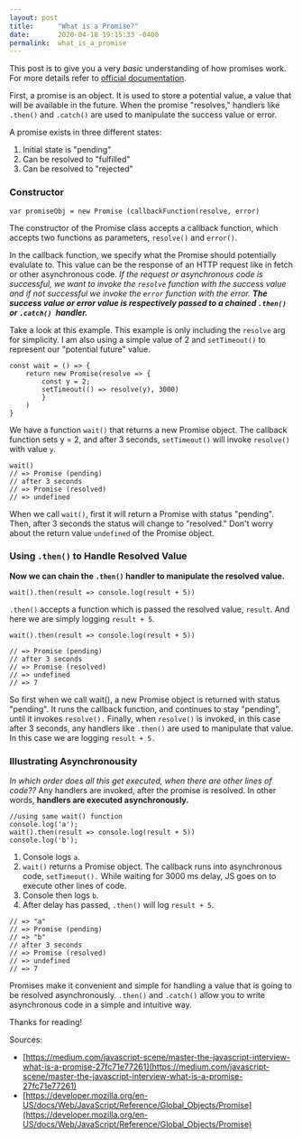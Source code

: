 ```yaml
---
layout: post
title:      "What is a Promise?"
date:       2020-04-18 19:15:33 -0400
permalink:  what_is_a_promise
---
```


This post is to give you a very *basic* understanding of how promises work. For more details refer to [official documentation](https://developer.mozilla.org/en-US/docs/Web/JavaScript/Reference/Global_Objects/Promise).

First, a promise is an object. It is used to store a potential value, a value that will be available in the future. When the promise "resolves," handlers like `.then()` and `.catch()` are used to manipulate the success value or error.

A promise exists in three different states:
1. Initial state is "pending"
2. Can be resolved to "fulfilled"
3. Can be resolved to "rejected"

### Constructor

```
var promiseObj = new Promise (callbackFunction(resolve, error)
```

The constructor of the Promise class accepts a callback function, which accepts two functions as parameters, `resolve()` and `error()`.

In the callback function, we specify what the Promise should potentially evalulate to. This value can be the response of an HTTP request like in fetch or other asynchronous code. *If the request or asynchronous code is successful, we want to invoke the `resolve` function with the success value and if not successful we invoke the `error` function with the error. **The success value or error value is respectively passed to a chained `.then()` or `.catch() `handler.***

Take a look at this example. This example is only including the `resolve` arg for simplicity. I am also using a simple value of 2 and `setTimeout()` to represent our "potential future" value. 

```
const wait = () => {
    return new Promise(resolve => {
        const y = 2;
        setTimeout(() => resolve(y), 3000) 
        }
    )
}

```

We have a function `wait()` that returns a new Promise object. 
The callback function sets y = 2, and after 3 seconds, `setTimeout()` will invoke `resolve()` with value `y`. 

```
wait()
// => Promise (pending)
// after 3 seconds
// => Promise (resolved)
// => undefined
```

When we call `wait()`, first it will return a Promise with status "pending". Then, after 3 seconds the status will change to "resolved." Don't worry about the return value `undefined` of the Promise object.

### Using `.then()` to Handle Resolved Value
**Now we can chain the `.then()` handler to manipulate the resolved value.**

```
wait().then(result => console.log(result + 5))
```

`.then()` accepts a function which is passed the resolved value, `result`.
And here we are simply logging `result + 5`.

```
wait().then(result => console.log(result + 5))

// => Promise (pending)
// after 3 seconds
// => Promise (resolved)
// => undefined
// => 7
```

So first when we call wait(), a new Promise object is returned with status "pending".
It runs the callback function, and continues to stay "pending", until it invokes `resolve().`
Finally, when `resolve()` is invoked, in this case after 3 seconds, any handlers like `.then()` are used to manipulate that value. In this case we are logging `result + 5.`

### Illustrating Asynchronousity
*In which order does all this get executed, when there are other lines of code??*
Any handlers are invoked, after the promise is resolved. In other words, **handlers are executed asynchronously.**

```
//using same wait() function
console.log('a');
wait().then(result => console.log(result + 5))
console.log('b');
```

1. Console logs `a`.
2. `wait()` returns a Promise object. The callback runs into asynchronous code, `setTimeout().` While waiting for 3000 ms delay, JS goes on to execute other lines of code.
3. Console then logs `b`.
4. After delay has passed, `.then()` will log `result + 5`.

```
// => "a"
// => Promise (pending)
// => "b"
// after 3 seconds
// => Promise (resolved)
// => undefined
// => 7
```

Promises make it convenient and simple for handling a value that is going to be resolved asynchronously. `.then()` and `.catch()` allow you to write asynchronous code in a simple and intuitive way.

Thanks for reading!

Sources:

- [https://medium.com/javascript-scene/master-the-javascript-interview-what-is-a-promise-27fc71e77261](https://medium.com/javascript-scene/master-the-javascript-interview-what-is-a-promise-27fc71e77261)
- [https://developer.mozilla.org/en-US/docs/Web/JavaScript/Reference/Global_Objects/Promise](https://developer.mozilla.org/en-US/docs/Web/JavaScript/Reference/Global_Objects/Promise)








